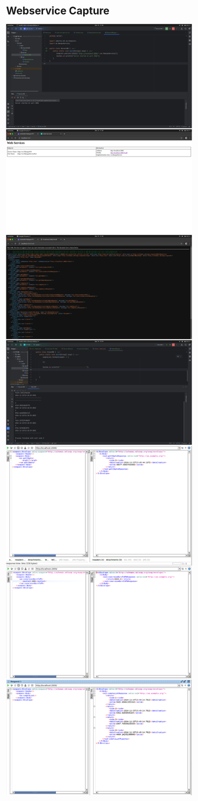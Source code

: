 <h1>Webservice Capture</h1>

<img src="captures/1.png">
<img src="captures/2.png">
<img src="captures/3.png">
<img src="captures/4.png">
<img src="captures/6.png">
<img src="captures/7.png">
<img src="captures/8.png">





